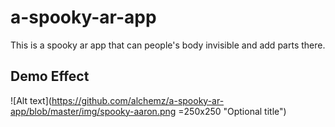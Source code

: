 # a-spooky-ar-app
This is a spooky ar app that can people's body invisible and add parts there.

Demo Effect
------------
![Alt text](https://github.com/alchemz/a-spooky-ar-app/blob/master/img/spooky-aaron.png =250x250 "Optional title")
